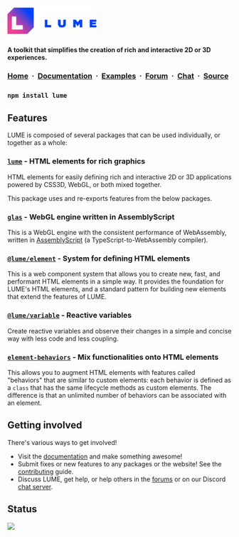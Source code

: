 <!-- # LUME -->

# <a href="//lume.io"><img src="./logo.svg" width="200" alt="LUME" title="LUME" /></a>

#### **A toolkit that simplifies the creation of rich and interactive 2D or 3D experiences.**

<h3>
  <a href="//lume.io">Home</a>&nbsp;&nbsp;·&nbsp;
  <a href="//lume.io/docs">Documentation</a>&nbsp;&nbsp;·&nbsp;
  <a href="//lume.io/docs/#/examples/hello3d">Examples</a>&nbsp;&nbsp;·&nbsp;
  <a href="//lume.community">Forum</a>&nbsp;&nbsp;·&nbsp;
  <a href="//discord.gg/PgeyevP">Chat</a>&nbsp;&nbsp;·&nbsp;
  <a href="//github.com/lume/lume">Source</a>
</h3>

### `npm install lume`

## Features

LUME is composed of several packages that can be used individually, or
together as a whole:

### [`lume`](./README.md) - HTML elements for rich graphics

HTML elements for easily defining rich and interactive 2D or 3D applications
powered by CSS3D, WebGL, or both mixed together.

This package uses and re-exports features from the below packages.

### [`glas`](//github.com/lume/glas) - WebGL engine written in AssemblyScript

This is a WebGL engine with the consistent performance of WebAssembly, written
in [AssemblyScript](http://assemblyscript.org/) (a TypeScript-to-WebAssembly compiler).

### [`@lume/element`](//github.com/lume/element) - System for defining HTML elements

This is a web component system that allows you to create new, fast, and
performant HTML elements in a simple way. It provides the foundation for
LUME's HTML elements, and a standard pattern for building new elements that
extend the features of LUME.

### [`@lume/variable`](//github.com/lume/variable) - Reactive variables

Create reactive variables and observe their changes in a simple and concise way with
less code and less coupling.

### [`element-behaviors`](//github.com/lume/element-behaviors) - Mix functionalities onto HTML elements

This allows you to augment HTML elements with features called "behaviors"
that are similar to custom elements: each behavior is defined as a `class`
that has the same lifecycle methods as custom elements. The difference is
that an unlimited number of behaviors can be associated with an element.

## Getting involved

There's various ways to get involved!

- Visit the [documentation](//lume.io/docs) and make something awesome!
- Submit fixes or new features to any packages or the website! See the
  [contributing](./CONTRIBUTING.md) guide.
- Discuss LUME, get help, or help others in the [forums](//lume.community) or
  on our Discord [chat server](//discord.gg/PgeyevP).

## Status

![](https://github.com/lume/lume/workflows/tests/badge.svg)
